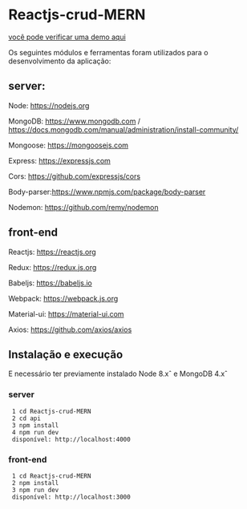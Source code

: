 # Reactjs-crud-MERN
[você pode verificar uma demo aqui](http://reactcrud-net.umbler.net/) 

Os seguintes módulos e ferramentas foram utilizados para o desenvolvimento da aplicação:

## server:
Node:  https://nodejs.org

MongoDB: https://www.mongodb.com / https://docs.mongodb.com/manual/administration/install-community/

Mongoose: https://mongoosejs.com

Express: https://expressjs.com

Cors: https://github.com/expressjs/cors

Body-parser:https://www.npmjs.com/package/body-parser

Nodemon: https://github.com/remy/nodemon

## front-end
Reactjs: https://reactjs.org

Redux:   https://redux.js.org

Babeljs: https://babeljs.io

Webpack: https://webpack.js.org

Material-ui: https://material-ui.com

Axios: https://github.com/axios/axios

## Instalação e execução
 
 E necessário ter previamente instalado Node 8.xˆ e MongoDB 4.xˆ

### server

```
 1 cd Reactjs-crud-MERN 
 2 cd api
 3 npm install
 4 npm run dev
 disponível: http://localhost:4000
```

### front-end

```
 1 cd Reactjs-crud-MERN
 2 npm install
 3 npm run dev
 disponível: http://localhost:3000
```

